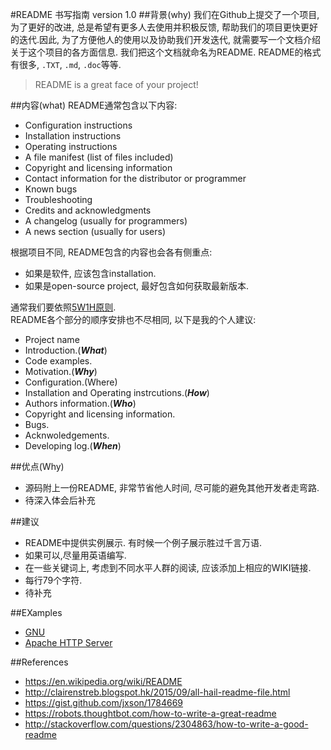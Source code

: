 #README 书写指南 version 1.0
##背景(why)
我们在Github上提交了一个项目, 为了更好的改进, 总是希望有更多人去使用并积极反馈, 帮助我们的项目更快更好的迭代.因此, 为了方便他人的使用以及协助我们开发迭代, 就需要写一个文档介绍关于这个项目的各方面信息. 我们把这个文档就命名为README. README的格式有很多, `.TXT`, `.md`, `.doc`等等.

> README is  a  great face of your project!

##内容(what)
README通常包含以下内容:

- Configuration instructions
- Installation instructions 
- Operating instructions
- A file manifest (list of files included)
- Copyright and licensing information
- Contact information for the distributor or programmer
- Known bugs
- Troubleshooting
- Credits and acknowledgments
- A changelog (usually for programmers)
- A news section (usually for users)

根据项目不同, README包含的内容也会各有侧重点:

- 如果是软件, 应该包含installation.
- 如果是open-source project, 最好包含如何获取最新版本.

通常我们要依照[5W1H原则](http://wiki.woodpecker.org.cn/moin/5W1H).  
README各个部分的顺序安排也不尽相同, 以下是我的个人建议:

- Project name  
- Introduction.(***What***)
- Code examples.
- Motivation.(***Why***)
- Configuration.(Where)
- Installation and Operating instrcutions.(***How***)
- Authors information.(***Who***)
- Copyright and licensing information.
- Bugs.
- Acknwoledgements.
- Developing log.(***When***)

##优点(Why)
- 源码附上一份README, 非常节省他人时间, 尽可能的避免其他开发者走弯路.
- 待深入体会后补充

##建议
- README中提供实例展示. 有时候一个例子展示胜过千言万语.
- 如果可以,尽量用英语编写.
- 在一些关键词上, 考虑到不同水平人群的阅读, 应该添加上相应的WIKI链接.
- 每行79个字符.
- 待补充

##EXamples
- [GNU](https://robots.thoughtbot.com/how-to-write-a-great-readme)
- [Apache HTTP Server](http://svn.apache.org/repos/asf/httpd/httpd/trunk/README)


##References
- <https://en.wikipedia.org/wiki/README>
- <http://clairenstreb.blogspot.hk/2015/09/all-hail-readme-file.html>
- <https://gist.github.com/jxson/1784669>
- <https://robots.thoughtbot.com/how-to-write-a-great-readme>
- <http://stackoverflow.com/questions/2304863/how-to-write-a-good-readme>